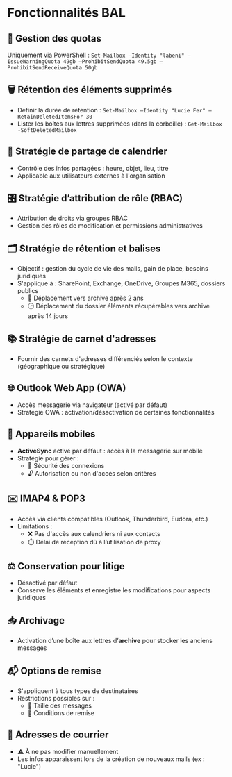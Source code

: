 # Fonctionnalités BAL

## **📏 Gestion des quotas**

Uniquement via PowerShell : `Set-Mailbox –Identity "labeni" –IssueWarningQuota 49gb –ProhibitSendQuota 49.5gb –ProhibitSendReceiveQuota 50gb`


## **🗑️ Rétention des éléments supprimés**

- Définir la durée de rétention : `Set-Mailbox –Identity "Lucie Fer" –RetainDeletedItemsFor 30`
- Lister les boîtes aux lettres supprimées (dans la corbeille) : `Get-Mailbox -SoftDeletedMailbox`


## **📆 Stratégie de partage de calendrier**

- Contrôle des infos partagées : heure, objet, lieu, titre
- Applicable aux utilisateurs externes à l'organisation


## **🎛️ Stratégie d’attribution de rôle (RBAC)**

- Attribution de droits via groupes RBAC
- Gestion des rôles de modification et permissions administratives


## **🗂️ Stratégie de rétention et balises**

- Objectif : gestion du cycle de vie des mails, gain de place, besoins juridiques
- S'applique à : SharePoint, Exchange, OneDrive, Groupes M365, dossiers publics
  - 📁 Déplacement vers archive après 2 ans
  - 🕑 Déplacement du dossier éléments récupérables vers archive après 14 jours


## **📚 Stratégie de carnet d'adresses**

- Fournir des carnets d'adresses différenciés selon le contexte (géographique ou stratégique)


## **🌐 Outlook Web App (OWA)**

- Accès messagerie via navigateur (activé par défaut)
- Stratégie OWA : activation/désactivation de certaines fonctionnalités


## **📱 Appareils mobiles**

- **ActiveSync** activé par défaut : accès à la messagerie sur mobile
- Stratégie pour gérer :
  - 🔐 Sécurité des connexions
  - 🔓 Autorisation ou non d'accès selon critères


## **✉️ IMAP4 & POP3**

- Accès via clients compatibles (Outlook, Thunderbird, Eudora, etc.)
- Limitations :
  - ❌ Pas d'accès aux calendriers ni aux contacts
  - ⏱️ Délai de réception dû à l’utilisation de proxy


## **⚖️ Conservation pour litige**

- Désactivé par défaut
- Conserve les éléments et enregistre les modifications pour aspects juridiques


## **📥 Archivage**

- Activation d’une boîte aux lettres d’**archive** pour stocker les anciens messages


## **📬 Options de remise**

- S'appliquent à tous types de destinataires
- Restrictions possibles sur :
  - 📏 Taille des messages
  - 🚫 Conditions de remise


## **📧 Adresses de courrier**

- ⚠️ À ne pas modifier manuellement
- Les infos apparaissent lors de la création de nouveaux mails (ex : "Lucie")
